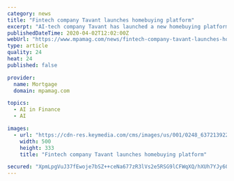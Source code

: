 ```yaml
---
category: news
title: "Fintech company Tavant launches homebuying platform"
excerpt: "AI-tech company Tavant has launched a new homebuying platform called Proptech ... according to Tavant Chief Revenue Officer Hassan Rashid. “Tavant’s expertise in the fintech and mortgage industries is marked by one in four mortgages in the United States touching its platform,\" Rashid said. \"Tavant Proptech empowers key players with ..."
publishedDateTime: 2020-04-02T12:02:00Z
webUrl: "https://www.mpamag.com/news/fintech-company-tavant-launches-homebuying-platform-218657.aspx"
type: article
quality: 24
heat: 24
published: false

provider:
  name: Mortgage
  domain: mpamag.com

topics:
  - AI in Finance
  - AI

images:
  - url: "https://cdn-res.keymedia.com/cms/images/us/001/0248_637213922834098971.jpg"
    width: 500
    height: 333
    title: "Fintech company Tavant launches homebuying platform"

secured: "XpmLpgVuJ37fEwoje7bSZ++ceNa677zR3lVs2e5RSG9lCFWqXQ/hXUh7YJy60YA3lnLKYC4ZnDpuF6JgD7ygiqIl0dNfkCQqUoM35++rTPXQePU/NAB1I9HMeC69jrejLsZxdiVgcTcubRQHFopL8/lcZva6p8bv/3Lt/L+h/iNZnY33GTtzUT/OUTMVKo+yqbv5bTY/X42gcae5QfRZQNayQ60KrtgGO9NDjn9GufBZg+HzSLOboGmh03mvq6CoZGkPz6SBfg89hxKIpV/m8vY/NQ7oOJkIwjb4kGG3TYf98y3kV9Yr4h6orm2AmzA2;9Imo4X598fH9zzn0ofu7vQ=="
---
```


